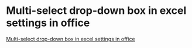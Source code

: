 # Multi-select drop-down box in excel settings in office
[Multi-select drop-down box in excel settings in office](https://aiwithcloud.com/2022/09/19/multi_select_drop_down_box_in_excel_settings_in_office/)